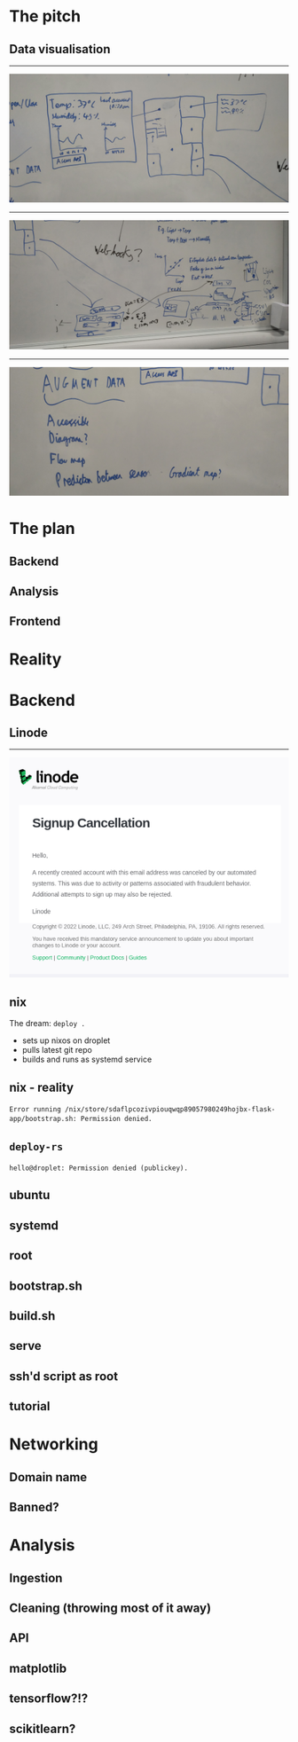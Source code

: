 
# The pitch

## Data visualisation

---

![](./media/IMG_20221120_013256.jpg)

---

![](./media/IMG_20221120_013304.jpg)

---

![](./media/IMG_20221120_013320.jpg)

# The plan

## Backend

## Analysis

## Frontend

# Reality

# Backend

## Linode

---

![](./media/linode.png)

## nix

The dream: `deploy .`
- sets up nixos on droplet
- pulls latest git repo
- builds and runs as systemd service

## nix - reality

`Error running /nix/store/sdaflpcozivpiouqwqp89057980249hojbx-flask-app/bootstrap.sh: Permission denied.`

## `deploy-rs`

`hello@droplet: Permission denied (publickey).`

## ubuntu

## systemd

## root

## bootstrap.sh

## build.sh

## serve

## ssh'd script as root

## tutorial

# Networking

## Domain name

## Banned?

# Analysis

## Ingestion

## Cleaning (throwing most of it away)

## API

## matplotlib

## tensorflow?!?

## scikitlearn?


